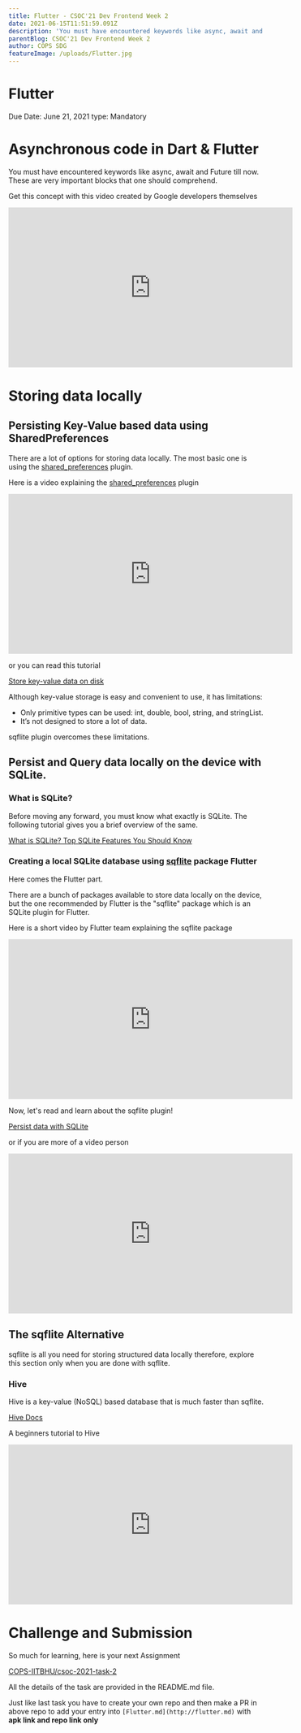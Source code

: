 ```yaml
---
title: Flutter - CSOC'21 Dev Frontend Week 2
date: 2021-06-15T11:51:59.091Z
description: 'You must have encountered keywords like async, await and Future till now. These are very important blocks that one should comprehend.'
parentBlog: CSOC'21 Dev Frontend Week 2
author: COPS SDG
featureImage: /uploads/Flutter.jpg
---
```


# Flutter

Due Date: June 21, 2021
type: Mandatory

# Asynchronous code in Dart & Flutter

You must have encountered keywords like async, await and Future till now. These are very important blocks that one should comprehend.

Get this concept with this video created by Google developers themselves

<div class="container">
  <iframe class="responsive-iframe" width="560" height="315" src="https://www.youtube-nocookie.com/embed/SmTCmDMi4BY" frameborder="0" allow="accelerometer; autoplay; encrypted-media; gyroscope; picture-in-picture" allowfullscreen></iframe>
</div>

# Storing data locally

## Persisting Key-Value based data using SharedPreferences

There are a lot of options for storing data locally. The most basic one is using the [shared_preferences](https://pub.dev/packages/shared_preferences) plugin.

Here is a video explaining the [shared_preferences](https://pub.dev/packages/shared_preferences) plugin

<div class="container">
  <iframe class="responsive-iframe" width="560" height="315" src="https://www.youtube-nocookie.com/embed/uyz0HrGUamc" frameborder="0" allow="accelerometer; autoplay; encrypted-media; gyroscope; picture-in-picture" allowfullscreen></iframe>
</div>

or you can read this tutorial

[Store key-value data on disk](https://flutter.dev/docs/cookbook/persistence/key-value)

Although key-value storage is easy and convenient to use, it has limitations:

- Only primitive types can be used: int, double, bool, string, and stringList.
- It’s not designed to store a lot of data.

sqflite plugin overcomes these limitations.

## Persist and Query data locally on the device with SQLite.

### What is SQLite?

Before moving any forward, you must know what exactly is SQLite. The following tutorial gives you a brief overview of the same.

[What is SQLite? Top SQLite Features You Should Know](https://www.sqlitetutorial.net/what-is-sqlite/)

### Creating a local SQLite database using [sqflite](https://pub.dev/packages/sqflite) package Flutter

Here comes the Flutter part.

There are a bunch of packages available to store data locally on the device, but the one recommended by Flutter is the "sqflite" package which is an SQLite plugin for Flutter.

Here is a short video by Flutter team explaining the sqflite package

<div class="container">
  <iframe class="responsive-iframe" width="560" height="315" src="https://www.youtube-nocookie.com/embed/HefHf5B1YM0" frameborder="0" allow="accelerometer; autoplay; encrypted-media; gyroscope; picture-in-picture" allowfullscreen></iframe>
</div>

Now, let's read and learn about the sqflite plugin!

[Persist data with SQLite](https://flutter.dev/docs/cookbook/persistence/sqlite)

or if you are more of a video person

<div class="container">
  <iframe class="responsive-iframe" width="560" height="315" src="https://www.youtube-nocookie.com/embed/UpKrhZ0Hppk" frameborder="0" allow="accelerometer; autoplay; encrypted-media; gyroscope; picture-in-picture" allowfullscreen></iframe>
</div>

## The sqflite Alternative

sqflite is all you need for storing structured data locally therefore, explore this section only when you are done with sqflite.

### Hive

Hive is a key-value (NoSQL) based database that is much faster than sqflite.

[Hive Docs](https://docs.hivedb.dev)

A beginners tutorial to Hive

<div class="container">
  <iframe class="responsive-iframe" width="560" height="315" src="https://www.youtube-nocookie.com/embed/R1GSrrItqUs" frameborder="0" allow="accelerometer; autoplay; encrypted-media; gyroscope; picture-in-picture" allowfullscreen></iframe>
</div>

# Challenge and Submission

So much for learning, here is your next Assignment

[COPS-IITBHU/csoc-2021-task-2](https://github.com/COPS-IITBHU/csoc-2021-task-2)

All the details of the task are provided in the README.md file.

Just like last task you have to create your own repo and then make a PR in above repo to add your entry into `[Flutter.md](http://flutter.md)` with **apk link and repo link only**
